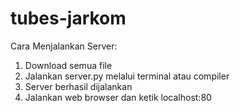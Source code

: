 # tubes-jarkom

Cara Menjalankan Server:
1. Download semua file
2. Jalankan server.py melalui terminal atau compiler
3. Server berhasil dijalankan
4. Jalankan web browser dan ketik localhost:80
